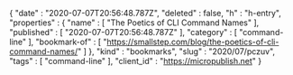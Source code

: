 {
  "date" : "2020-07-07T20:56:48.787Z",
  "deleted" : false,
  "h" : "h-entry",
  "properties" : {
    "name" : [ "The Poetics of CLI Command Names" ],
    "published" : [ "2020-07-07T20:56:48.787Z" ],
    "category" : [ "command-line" ],
    "bookmark-of" : [ "https://smallstep.com/blog/the-poetics-of-cli-command-names/" ]
  },
  "kind" : "bookmarks",
  "slug" : "2020/07/pczuv",
  "tags" : [ "command-line" ],
  "client_id" : "https://micropublish.net"
}
